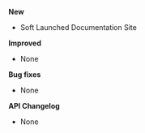 
**New**

* Soft Launched  Documentation Site

**Improved**
* None

**Bug fixes**
* None

**API Changelog**
* None

